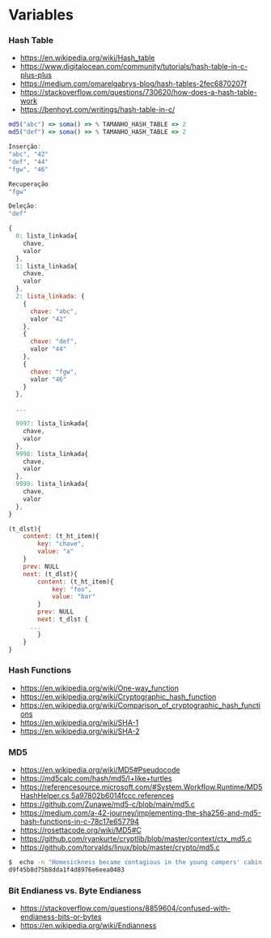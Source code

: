 # Variables

### Hash Table

- https://en.wikipedia.org/wiki/Hash_table
- https://www.digitalocean.com/community/tutorials/hash-table-in-c-plus-plus
- https://medium.com/omarelgabrys-blog/hash-tables-2fec6870207f
- https://stackoverflow.com/questions/730620/how-does-a-hash-table-work
- https://benhoyt.com/writings/hash-table-in-c/

```js
md5("abc") => soma() => % TAMANHO_HASH_TABLE => 2
md5("def") => soma() => % TAMANHO_HASH_TABLE => 2

Inserção:
"abc", "42"
"def", "44"
"fgw", "46"

Recuperação
"fgw"

Deleção:
"def"

{
  0: lista_linkada{
    chave,
    valor
  },
  1: lista_linkada{
    chave,
    valor
  },
  2: lista_linkada: {
    {
      chave: "abc",
      valor "42"
    },
    {
      chave: "def",
      valor "44"
    },
    {
      chave: "fgw",
      valor "46"
    }
  },

  ...

  9997: lista_linkada{
    chave,
    valor
  },
  9998: lista_linkada{
    chave,
    valor
  },
  9999: lista_linkada{
    chave,
    valor
  },
}
```

```js
(t_dlst){
	content: (t_ht_item){
		key: "chave",
		value: "a"
	}
	prev: NULL
	next: (t_dlst){
		content: (t_ht_item){
			key: "foo",
			value: "bar"
		}
		prev: NULL
		next: t_dlst {
      ...
		}
	}
}
```

### Hash Functions

- https://en.wikipedia.org/wiki/One-way_function
- https://en.wikipedia.org/wiki/Cryptographic_hash_function
- https://en.wikipedia.org/wiki/Comparison_of_cryptographic_hash_functions
- https://en.wikipedia.org/wiki/SHA-1
- https://en.wikipedia.org/wiki/SHA-2

### MD5

- https://en.wikipedia.org/wiki/MD5#Pseudocode
- https://md5calc.com/hash/md5/I+like+turtles
- https://referencesource.microsoft.com/#System.Workflow.Runtime/MD5HashHelper.cs,5a97802b6014fccc,references
- https://github.com/Zunawe/md5-c/blob/main/md5.c
- https://medium.com/a-42-journey/implementing-the-sha256-and-md5-hash-functions-in-c-78c17e657794
- https://rosettacode.org/wiki/MD5#C
- https://github.com/ryankurte/cryptlib/blob/master/context/ctx_md5.c
- https://github.com/torvalds/linux/blob/master/crypto/md5.c

```bash
$  echo -n "Homesickness became contagious in the young campers' cabin." | md5sum
d9f45b8d75b8dda1f4d8976e6eea0483
```

### Bit Endianess vs. Byte Endianess

- https://stackoverflow.com/questions/8859604/confused-with-endianess-bits-or-bytes
- https://en.wikipedia.org/wiki/Endianness
